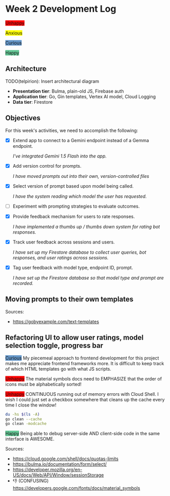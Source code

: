 # Week 2 Development Log

<p><span style="background-color: red;">Unhappy</span></p>
<p><span style="background-color: yellow;">Anxious</span></p>
<p><span style="background-color: rgb(100, 150, 200);">Curious</span></p>
<p><span style="background-color: rgb(100, 200, 150);">Happy</span></p>

## Architecture

TODO(telpirion): Insert architectural diagram

+ **Presentation tier**: Bulma, plain-old JS, Firebase auth
+ **Application tier**: Go, Gin templates, Vertex AI model, Cloud Logging
+ **Data tier**: Firestore

## Objectives

For this week's activities, we need to accomplish the following:

- [x] Extend app to connect to a Gemini endpoint instead of a Gemma endpoint.

   _I've integrated Gemini 1.5 Flash into the app._

- [x] Add version control for prompts. 

   _I have moved prompts out into their own, version-controlled files_

- [x] Select version of prompt based upon model being called.

  _I have the system reading which model the user has requested._

- [ ] Experiment with prompting strategies to evaluate outcomes.

- [x] Provide feedback mechanism for users to rate responses.

  _I have implemented a thumbs up / thumbs down system for rating bot responses._

- [x] Track user feedback across sessions and users.

  _I have set up my Firestore database to collect user queries, bot responses, and user ratings across sessions._

- [x] Tag user feedback with model type, endpoint ID, prompt.

  _I have set up the Firestore database so that model type and prompt are recorded._

## Moving prompts to their own templates

Sources:

+ https://gobyexample.com/text-templates

## Refactoring UI to allow user ratings, model selection toggle, progress bar

<span style="background-color: rgb(100, 150, 200);">Curious</span>
My piecemeal approach to frontend development for this project makes me appreciate
frontend frameworks more. It is difficult to keep track of which HTML templates
go with what JS scripts.

<span style="background-color: red;">Unhappy</span>
The material symbols docs need to
EMPHASIZE that the order of icons must be alphabetically sorted!

<span style="background-color: red;">Unhappy</span>
CONTINUOUS running out of memory errors with Cloud Shell. I wish I could just set
a checkbox somewhere that cleans up the cache every time I close the window!

```sh
du -hs $(ls -A)
go clean --cache
go clean -modcache
```

<span style="background-color: rgb(100, 200, 150);">Happy</span>
Being able to debug server-side AND client-side code in the same interface is AWESOME.

Sources:

+ https://cloud.google.com/shell/docs/quotas-limits
+ https://bulma.io/documentation/form/select/
+ https://developer.mozilla.org/en-US/docs/Web/API/Window/sessionStorage
+ 👎 (CONFUSING) https://developers.google.com/fonts/docs/material_symbols 

